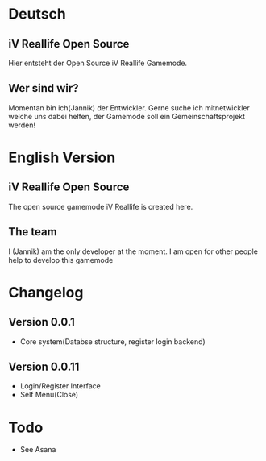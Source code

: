 # Deutsch
## iV Reallife Open Source
Hier entsteht der Open Source iV Reallife Gamemode.
## Wer sind wir?
Momentan bin ich(Jannik) der Entwickler.
Gerne suche ich mitnetwickler welche uns dabei helfen, der Gamemode soll ein Gemeinschaftsprojekt werden!

# English Version
## iV Reallife Open Source
The open source gamemode iV Reallife is created here.
## The team
I (Jannik) am the only developer at the moment. I am open for other people help to develop this gamemode

# Changelog
## Version 0.0.1
- Core system(Databse structure, register login backend)
## Version 0.0.11
- Login/Register Interface
- Self Menu(Close)

# Todo
- See Asana
